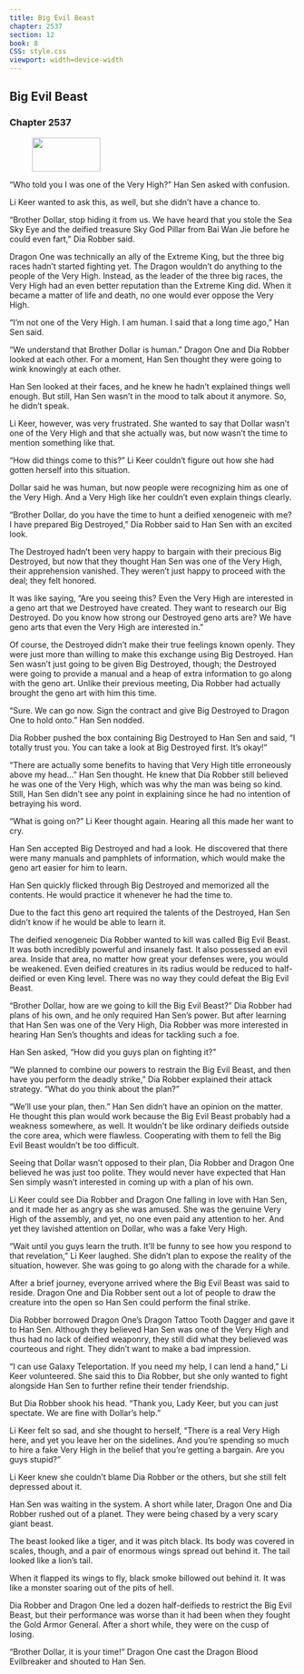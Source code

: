 ```yaml
---
title: Big Evil Beast
chapter: 2537
section: 12
book: 8
CSS: style.css
viewport: width=device-width
---
```


## Big Evil Beast

### Chapter 2537

<figure>
	<img src="../Images/gem.gif" alt="" id="gem" width="120" height="60" />
</figure>

“Who told you I was one of the Very High?” Han Sen asked with confusion.

Li Keer wanted to ask this, as well, but she didn’t have a chance to.

“Brother Dollar, stop hiding it from us. We have heard that you stole the Sea Sky Eye and the deified treasure Sky God Pillar from Bai Wan Jie before he could even fart,” Dia Robber said.

Dragon One was technically an ally of the Extreme King, but the three big races hadn’t started fighting yet. The Dragon wouldn’t do anything to the people of the Very High. Instead, as the leader of the three big races, the Very High had an even better reputation than the Extreme King did. When it became a matter of life and death, no one would ever oppose the Very High.

“I’m not one of the Very High. I am human. I said that a long time ago,” Han Sen said.

“We understand that Brother Dollar is human.” Dragon One and Dia Robber looked at each other. For a moment, Han Sen thought they were going to wink knowingly at each other.

Han Sen looked at their faces, and he knew he hadn’t explained things well enough. But still, Han Sen wasn’t in the mood to talk about it anymore. So, he didn’t speak.

Li Keer, however, was very frustrated. She wanted to say that Dollar wasn’t one of the Very High and that she actually was, but now wasn’t the time to mention something like that.

“How did things come to this?” Li Keer couldn’t figure out how she had gotten herself into this situation.

Dollar said he was human, but now people were recognizing him as one of the Very High. And a Very High like her couldn’t even explain things clearly.

“Brother Dollar, do you have the time to hunt a deified xenogeneic with me? I have prepared Big Destroyed,” Dia Robber said to Han Sen with an excited look.

The Destroyed hadn’t been very happy to bargain with their precious Big Destroyed, but now that they thought Han Sen was one of the Very High, their apprehension vanished. They weren’t just happy to proceed with the deal; they felt honored.

It was like saying, “Are you seeing this? Even the Very High are interested in a geno art that we Destroyed have created. They want to research our Big Destroyed. Do you know how strong our Destroyed geno arts are? We have geno arts that even the Very High are interested in.”

Of course, the Destroyed didn’t make their true feelings known openly. They were just more than willing to make this exchange using Big Destroyed. Han Sen wasn’t just going to be given Big Destroyed, though; the Destroyed were going to provide a manual and a heap of extra information to go along with the geno art. Unlike their previous meeting, Dia Robber had actually brought the geno art with him this time.

“Sure. We can go now. Sign the contract and give Big Destroyed to Dragon One to hold onto.” Han Sen nodded.

Dia Robber pushed the box containing Big Destroyed to Han Sen and said, “I totally trust you. You can take a look at Big Destroyed first. It’s okay!”

“There are actually some benefits to having that Very High title erroneously above my head…” Han Sen thought. He knew that Dia Robber still believed he was one of the Very High, which was why the man was being so kind. Still, Han Sen didn’t see any point in explaining since he had no intention of betraying his word.

“What is going on?” Li Keer thought again. Hearing all this made her want to cry.

Han Sen accepted Big Destroyed and had a look. He discovered that there were many manuals and pamphlets of information, which would make the geno art easier for him to learn.

Han Sen quickly flicked through Big Destroyed and memorized all the contents. He would practice it whenever he had the time to.

Due to the fact this geno art required the talents of the Destroyed, Han Sen didn’t know if he would be able to learn it.

The deified xenogeneic Dia Robber wanted to kill was called Big Evil Beast. It was both incredibly powerful and insanely fast. It also possessed an evil area. Inside that area, no matter how great your defenses were, you would be weakened. Even deified creatures in its radius would be reduced to half-deified or even King level. There was no way they could defeat the Big Evil Beast.

“Brother Dollar, how are we going to kill the Big Evil Beast?” Dia Robber had plans of his own, and he only required Han Sen’s power. But after learning that Han Sen was one of the Very High, Dia Robber was more interested in hearing Han Sen’s thoughts and ideas for tackling such a foe.

Han Sen asked, “How did you guys plan on fighting it?”

“We planned to combine our powers to restrain the Big Evil Beast, and then have you perform the deadly strike,” Dia Robber explained their attack strategy. “What do you think about the plan?”

“We’ll use your plan, then.” Han Sen didn’t have an opinion on the matter. He thought this plan would work because the Big Evil Beast probably had a weakness somewhere, as well. It wouldn’t be like ordinary deifieds outside the core area, which were flawless. Cooperating with them to fell the Big Evil Beast wouldn’t be too difficult.

Seeing that Dollar wasn’t opposed to their plan, Dia Robber and Dragon One believed he was just too polite. They would never have expected that Han Sen simply wasn’t interested in coming up with a plan of his own.

Li Keer could see Dia Robber and Dragon One falling in love with Han Sen, and it made her as angry as she was amused. She was the genuine Very High of the assembly, and yet, no one even paid any attention to her. And yet they lavished attention on Dollar, who was a fake Very High.

“Wait until you guys learn the truth. It’ll be funny to see how you respond to that revelation,” Li Keer laughed. She didn’t plan to expose the reality of the situation, however. She was going to go along with the charade for a while.

After a brief journey, everyone arrived where the Big Evil Beast was said to reside. Dragon One and Dia Robber sent out a lot of people to draw the creature into the open so Han Sen could perform the final strike.

Dia Robber borrowed Dragon One’s Dragon Tattoo Tooth Dagger and gave it to Han Sen. Although they believed Han Sen was one of the Very High and thus had no lack of deified weaponry, they still did what they believed was courteous and right. They didn’t want to make a bad impression.

“I can use Galaxy Teleportation. If you need my help, I can lend a hand,” Li Keer volunteered. She said this to Dia Robber, but she only wanted to fight alongside Han Sen to further refine their tender friendship.

But Dia Robber shook his head. “Thank you, Lady Keer, but you can just spectate. We are fine with Dollar’s help.”

Li Keer felt so sad, and she thought to herself, “There is a real Very High here, and yet you leave her on the sidelines. And you’re spending so much to hire a fake Very High in the belief that you’re getting a bargain. Are you guys stupid?”

Li Keer knew she couldn’t blame Dia Robber or the others, but she still felt depressed about it.

Han Sen was waiting in the system. A short while later, Dragon One and Dia Robber rushed out of a planet. They were being chased by a very scary giant beast.

The beast looked like a tiger, and it was pitch black. Its body was covered in scales, though, and a pair of enormous wings spread out behind it. The tail looked like a lion’s tail.

When it flapped its wings to fly, black smoke billowed out behind it. It was like a monster soaring out of the pits of hell.

Dia Robber and Dragon One led a dozen half-deifieds to restrict the Big Evil Beast, but their performance was worse than it had been when they fought the Gold Armor General. After a short while, they were on the cusp of losing.

“Brother Dollar, it is your time!” Dragon One cast the Dragon Blood Evilbreaker and shouted to Han Sen.